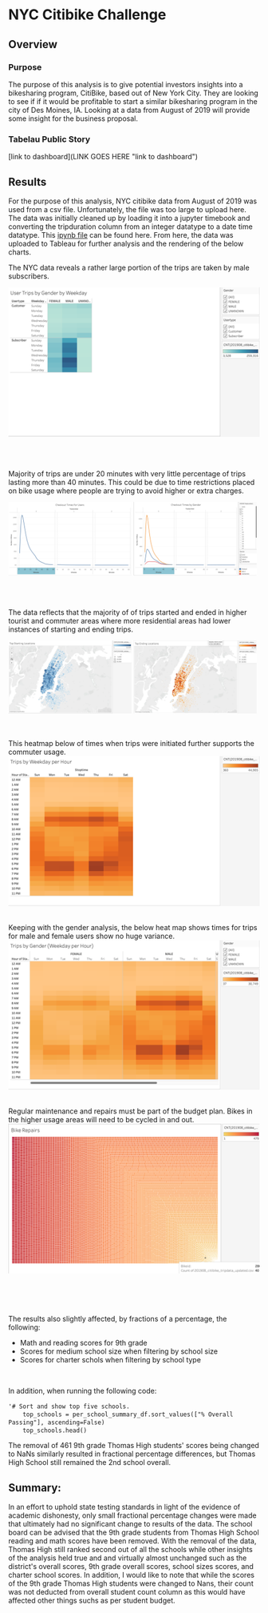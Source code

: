 # NYC Citibike Challenge

## Overview 

### Purpose
The purpose of this analysis is to give potential investors insights into a bikesharing program, CitiBike, based out of New York City.  They are looking to see if if it would be profitable to start a similar bikesharing program in the city of Des Moines, IA.  Looking at a data from August of 2019 will provide some insight for the business proposal.  
  

### Tabelau Public Story 
[link to dashboard](LINK GOES HERE "link to dashboard")


## Results
For the purpose of this analysis, NYC citibike data from August of 2019 was used from a csv file.  Unfortunately, the file was too large to upload here.  The data was initially cleaned up by loading it into a jupyter timebook and converting the tripduration column from an integer datatype to a date time datatype.  This [ipynb file](https://github.com/Bulzeye89/bikesharing/blob/main/NYC_CitiBike_Challenge.ipynb) can be found here. From here, the data was uploaded to Tableau for further analysis and the rendering of the below charts.  


The NYC data reveals a rather large portion of the trips are taken by male subscribers.  
<p>
<img src="https://github.com/Bulzeye89/bikesharing/blob/main/Resources/Charts/User_Trips_by_Gender_by_Weekday.png">
</p>

<br>
<br>

Majority of trips are under 20 minutes with very little percentage of trips lasting more than 40 minutes.  This could be due to time restrictions placed on bike usage where people are trying to avoid higher or extra charges.  
<p float="left">
<img src="https://github.com/Bulzeye89/bikesharing/blob/main/Resources/Charts/Checkout_Times_for_Users.png" width=49% height=50%>
<img src="https://github.com/Bulzeye89/bikesharing/blob/main/Resources/Charts/Checkout_Times_by_Gender.png" width=49% height=50%>
</p>

<br>
<br>

The data reflects that the majority of of trips started and ended in higher tourist and commuter areas where more residential areas had lower instances of starting and ending trips.  
<p float="left">
<img src="https://github.com/Bulzeye89/bikesharing/blob/main/Resources/Charts/Top_Starting_Locations.png" width=49% height=50%>
<img src="https://github.com/Bulzeye89/bikesharing/blob/main/Resources/Charts/Top_Ending_Locations.png" width=49% height=50%>
</p>

<br>
<br>
This heatmap below of times when trips were initiated further supports the commuter usage. 
<br>
<img src="https://github.com/Bulzeye89/bikesharing/blob/main/Resources/Charts/Trips_by_Weekday_per_Hour.png">
<br>
<br>

Keeping with the gender analysis, the below heat map shows times for trips for male and female users show no huge variance.
<br>
<img src="https://github.com/Bulzeye89/bikesharing/blob/main/Resources/Charts/Trips_by_Gender_weekday_per_Hour.png">
<br>
<br>

Regular maintenance and repairs must be part of the budget plan.  Bikes in the higher usage areas will need to be cycled in and out.
<br>
<img src="https://github.com/Bulzeye89/bikesharing/blob/main/Resources/Charts/Bike_Repairs.png">
<br>
<br>

<br>
<br>

The results also slightly affected, by fractions of a percentage, the following:
- Math and reading scores for 9th grade
- Scores for medium school size when filtering by school size
- Scores for charter schols when filtering by school type 
<br>

In addition, when running the following code:
    
    '# Sort and show top five schools.
        top_schools = per_school_summary_df.sort_values(["% Overall Passing"], ascending=False)
        top_schools.head()

The removal of 461 9th grade Thomas High students' scores being changed to NaNs similarly resulted in fractional percentage differences, but Thomas High School still remained the 2nd school overall.  



## Summary: 
In an effort to uphold state testing standards in light of the evidence of academic dishonesty, only small fractional percentage changes were made that ultimately had no significant change to results of the data.  The school board can be advised that the 9th grade students from Thomas High School reading and math scores have been removed.  With the removal of the data, Thomas High still ranked second out of all the schools while other insights of the analysis held true and and virtually almost unchanged such as the district's overall scores, 9th grade overall scores, school sizes scores, and charter school scores.  In addition, I would like to note that while the scores of the 9th grade Thomas High students were changed to Nans, their count was not deducted from overall student count column as this would have affected other things suchs as per student budget.
